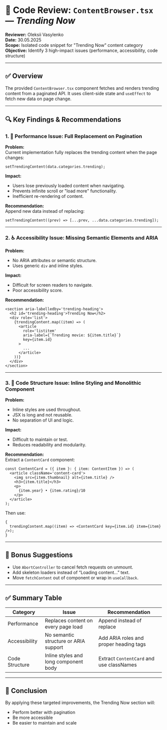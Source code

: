 # 📄 Code Review: `ContentBrowser.tsx` — _Trending Now_

**Reviewer:** Oleksii Vasylenko  
**Date:** 30.05.2025  
**Scope:** Isolated code snippet for "Trending Now" content category  
**Objective:** Identify 3 high-impact issues (performance, accessibility, code structure)

---

## ✅ Overview

The provided `ContentBrowser.tsx` component fetches and renders trending content from a paginated API. It uses client-side state and `useEffect` to fetch new data on page change.

---

## 🔍 Key Findings & Recommendations

### 1. 🧠 **Performance Issue: Full Replacement on Pagination**

**Problem:**  
Current implementation fully replaces the trending content when the page changes:

```tsx
setTrendingContent(data.categories.trending);
```

**Impact:**

- Users lose previously loaded content when navigating.
- Prevents infinite scroll or "load more" functionality.
- Inefficient re-rendering of content.

**Recommendation:**  
Append new data instead of replacing:

```tsx
setTrendingContent((prev) => [...prev, ...data.categories.trending]);
```

---

### 2. ♿ **Accessibility Issue: Missing Semantic Elements and ARIA**

**Problem:**

- No ARIA attributes or semantic structure.
- Uses generic `div` and inline styles.

**Impact:**

- Difficult for screen readers to navigate.
- Poor accessibility score.

**Recommendation:**

```tsx
<section aria-labelledby='trending-heading'>
  <h2 id='trending-heading'>Trending Now</h2>
  <div role='list'>
    {trendingContent.map((item) => (
      <article
        role='listitem'
        aria-label={`Trending movie: ${item.title}`}
        key={item.id}
      >
        ...
      </article>
    ))}
  </div>
</section>
```

---

### 3. 🧱 **Code Structure Issue: Inline Styling and Monolithic Component**

**Problem:**

- Inline styles are used throughout.
- JSX is long and not reusable.
- No separation of UI and logic.

**Impact:**

- Difficult to maintain or test.
- Reduces readability and modularity.

**Recommendation:**  
Extract a `ContentCard` component:

```tsx
const ContentCard = ({ item }: { item: ContentItem }) => (
  <article className='content-card'>
    <img src={item.thumbnail} alt={item.title} />
    <h3>{item.title}</h3>
    <p>
      {item.year} • {item.rating}/10
    </p>
  </article>
);
```

Then use:

```tsx
{
  trendingContent.map((item) => <ContentCard key={item.id} item={item} />);
}
```

---

## 🧩 Bonus Suggestions

- Use `AbortController` to cancel fetch requests on unmount.
- Add skeleton loaders instead of “Loading content...” text.
- Move `fetchContent` out of component or wrap in `useCallback`.

---

## ✅ Summary Table

| Category       | Issue                                 | Recommendation                           |
| -------------- | ------------------------------------- | ---------------------------------------- |
| Performance    | Replaces content on every page load   | Append instead of replace                |
| Accessibility  | No semantic structure or ARIA support | Add ARIA roles and proper heading tags   |
| Code Structure | Inline styles and long component body | Extract `ContentCard` and use classNames |

---

## 📘 Conclusion

By applying these targeted improvements, the Trending Now section will:

- Perform better with pagination
- Be more accessible
- Be easier to maintain and scale
